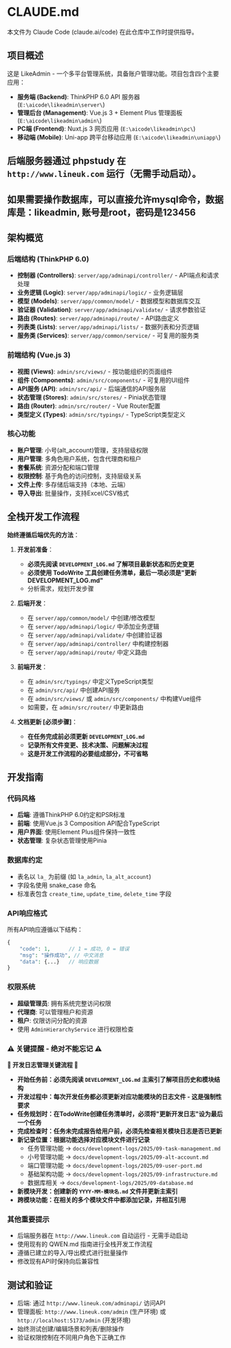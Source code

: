 # CLAUDE.md

本文件为 Claude Code (claude.ai/code) 在此仓库中工作时提供指导。

## 项目概述

这是 LikeAdmin - 一个多平台管理系统，具备账户管理功能。项目包含四个主要应用：

- **服务端 (Backend)**: ThinkPHP 6.0 API 服务器 (`E:\aicode\likeadmin\server\`)
- **管理后台 (Management)**: Vue.js 3 + Element Plus 管理面板 (`E:\aicode\likeadmin\admin\`)  
- **PC端 (Frontend)**: Nuxt.js 3 网页应用 (`E:\aicode\likeadmin\pc\`)
- **移动端 (Mobile)**: Uni-app 跨平台移动应用 (`E:\aicode\likeadmin\uniapp\`)

## 后端服务器通过 phpstudy 在 `http://www.lineuk.com` 运行（无需手动启动）。
## 如果需要操作数据库，可以直接允许mysql命令，数据库是：likeadmin, 账号是root，密码是123456

## 架构概览

### 后端结构 (ThinkPHP 6.0)
- **控制器 (Controllers)**: `server/app/adminapi/controller/` - API端点和请求处理
- **业务逻辑 (Logic)**: `server/app/adminapi/logic/` - 业务逻辑层
- **模型 (Models)**: `server/app/common/model/` - 数据模型和数据库交互
- **验证器 (Validation)**: `server/app/adminapi/validate/` - 请求参数验证
- **路由 (Routes)**: `server/app/adminapi/route/` - API路由定义
- **列表类 (Lists)**: `server/app/adminapi/lists/` - 数据列表和分页逻辑
- **服务类 (Services)**: `server/app/common/service/` - 可复用的服务类

### 前端结构 (Vue.js 3)
- **视图 (Views)**: `admin/src/views/` - 按功能组织的页面组件
- **组件 (Components)**: `admin/src/components/` - 可复用的UI组件
- **API服务 (API)**: `admin/src/api/` - 后端通信的API服务层
- **状态管理 (Stores)**: `admin/src/stores/` - Pinia状态管理
- **路由 (Router)**: `admin/src/router/` - Vue Router配置
- **类型定义 (Types)**: `admin/src/typings/` - TypeScript类型定义

### 核心功能
- **账户管理**: 小号(alt_account)管理，支持层级权限
- **用户管理**: 多角色用户系统，包含代理商和租户
- **套餐系统**: 资源分配和端口管理
- **权限控制**: 基于角色的访问控制，支持层级关系
- **文件上传**: 多存储后端支持（本地、云端）
- **导入导出**: 批量操作，支持Excel/CSV格式

## 全栈开发工作流程

**始终遵循后端优先的方法**：

1. **开发前准备**：
   - **必须先阅读 `DEVELOPMENT_LOG.md` 了解项目最新状态和历史变更**
   - **必须使用 TodoWrite 工具创建任务清单，最后一项必须是"更新DEVELOPMENT_LOG.md"**
   - 分析需求，规划开发步骤

2. **后端开发**：
   - 在 `server/app/common/model/` 中创建/修改模型
   - 在 `server/app/adminapi/logic/` 中添加业务逻辑
   - 在 `server/app/adminapi/validate/` 中创建验证器
   - 在 `server/app/adminapi/controller/` 中构建控制器
   - 在 `server/app/adminapi/route/` 中定义路由

3. **前端开发**：
   - 在 `admin/src/typings/` 中定义TypeScript类型
   - 在 `admin/src/api/` 中创建API服务
   - 在 `admin/src/views/` 或 `admin/src/components/` 中构建Vue组件
   - 如需要，在 `admin/src/router/` 中更新路由

4. **文档更新 [必须步骤]**：
   - **在任务完成前必须更新 `DEVELOPMENT_LOG.md`**
   - **记录所有文件变更、技术决策、问题解决过程**
   - **这是开发工作流程的必要组成部分，不可省略**

## 开发指南

### 代码风格
- **后端**: 遵循ThinkPHP 6.0约定和PSR标准
- **前端**: 使用Vue.js 3 Composition API配合TypeScript
- **用户界面**: 使用Element Plus组件保持一致性
- **状态管理**: 复杂状态管理使用Pinia

### 数据库约定
- 表名以 `la_` 为前缀 (如 `la_admin`, `la_alt_account`)
- 字段名使用 snake_case 命名
- 标准表包含 `create_time`, `update_time`, `delete_time` 字段

### API响应格式
所有API响应遵循以下结构：
```php
{
    "code": 1,      // 1 = 成功, 0 = 错误
    "msg": "操作成功", // 中文消息
    "data": {...}   // 响应数据
}
```

### 权限系统
- **超级管理员**: 拥有系统完整访问权限
- **代理商**: 可以管理租户和资源
- **租户**: 仅限访问分配的资源
- 使用 `AdminHierarchyService` 进行权限检查

### ⚠️ 关键提醒 - 绝对不能忘记 ⚠️

**🚨 开发日志管理关键流程 🚨**
- **开始任务前：必须先阅读 `DEVELOPMENT_LOG.md` 主索引了解项目历史和模块结构**
- **开发过程中：每次开发任务都必须更新对应功能模块的日志文件 - 这是强制性要求**
- **任务规划时：在TodoWrite创建任务清单时，必须将"更新开发日志"设为最后一个任务**
- **完成检查时：任务未完成报告给用户前，必须先检查相关模块日志是否已更新**
- **新记录位置：根据功能选择对应模块文件进行记录**
  - 任务管理功能 → `docs/development-logs/2025/09-task-management.md`
  - 小号管理功能 → `docs/development-logs/2025/09-alt-account.md`  
  - 端口管理功能 → `docs/development-logs/2025/09-user-port.md`
  - 基础架构功能 → `docs/development-logs/2025/09-infrastructure.md`
  - 数据库相关 → `docs/development-logs/2025/09-database.md`
- **新模块开发：创建新的 `YYYY-MM-模块名.md` 文件并更新主索引**
- **跨模块功能：在相关的多个模块文件中都添加记录，并相互引用**

### 其他重要提示
- 后端服务器在 `http://www.lineuk.com` 自动运行 - 无需手动启动
- 使用现有的 QWEN.md 指南进行全栈开发工作流程
- 遵循已建立的导入/导出模式进行批量操作
- 修改现有API时保持向后兼容性

## 测试和验证
- 后端: 通过 `http://www.lineuk.com/adminapi/` 访问API
- 管理面板: `http://www.lineuk.com/admin` (生产环境) 或 `http://localhost:5173/admin` (开发环境)
- 始终测试创建/编辑场景和列表/删除操作
- 验证权限控制在不同用户角色下正确工作
